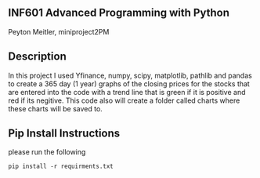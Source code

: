 ## INF601 Advanced Programming with Python
Peyton Meitler, 
miniproject2PM

## Description
In this project I used Yfinance, numpy, scipy, matplotlib, pathlib and pandas to create a 365 day (1 year) graphs of the closing 
prices for the stocks that are entered into the code with a trend line that is green if it is positive and red if its 
negitive. This code also will create a folder called charts where these charts will be saved to.

## Pip Install Instructions

please run the following
```
pip install -r requirments.txt
```
